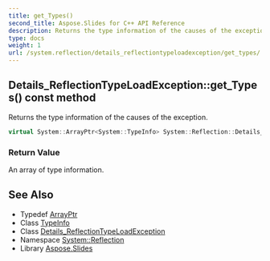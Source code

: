 ```yaml
---
title: get_Types()
second_title: Aspose.Slides for C++ API Reference
description: Returns the type information of the causes of the exception.
type: docs
weight: 1
url: /system.reflection/details_reflectiontypeloadexception/get_types/
---
```

## Details_ReflectionTypeLoadException::get_Types() const method


Returns the type information of the causes of the exception.

```cpp
virtual System::ArrayPtr<System::TypeInfo> System::Reflection::Details_ReflectionTypeLoadException::get_Types() const
```


### Return Value

An array of type information.

## See Also

* Typedef [ArrayPtr](../../../system/arrayptr/)
* Class [TypeInfo](../../../system/typeinfo/)
* Class [Details_ReflectionTypeLoadException](../)
* Namespace [System::Reflection](../../)
* Library [Aspose.Slides](../../../)